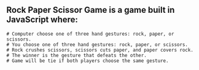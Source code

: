 ## Rock Paper Scissor Game is a game built in JavaScript where:
    # Computer choose one of three hand gestures: rock, paper, or scissors.
    # You choose one of three hand gestures: rock, paper, or scissors.
    # Rock crushes scissors, scissors cuts paper, and paper covers rock.
    # The winner is the gesture that defeats the other.
    # Game will be tie if both players choose the same gesture. 
